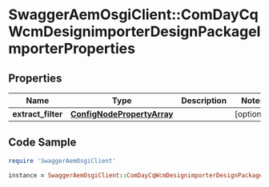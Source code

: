 # SwaggerAemOsgiClient::ComDayCqWcmDesignimporterDesignPackageImporterProperties

## Properties

Name | Type | Description | Notes
------------ | ------------- | ------------- | -------------
**extract_filter** | [**ConfigNodePropertyArray**](ConfigNodePropertyArray.md) |  | [optional] 

## Code Sample

```ruby
require 'SwaggerAemOsgiClient'

instance = SwaggerAemOsgiClient::ComDayCqWcmDesignimporterDesignPackageImporterProperties.new(extract_filter: null)
```


